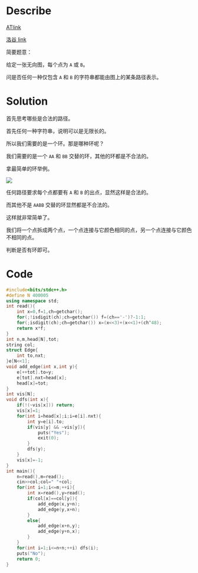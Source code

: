 # $\text{Describe}$

[ATlink](https://atcoder.jp/contests/agc027/tasks/agc027_c)

[洛谷 link](https://www.luogu.com.cn/problem/AT_agc027_c)

简要题意：

给定一张无向图，每个点为 ``A`` 或 ``B``。

问是否任何一种仅包含 ``A`` 和 ``B`` 的字符串都能由图上的某条路径表示。

# $\text{Solution}$

首先思考哪些是合法的路径。

首先任何一种字符串，说明可以是无限长的。

所以我们需要的是一个环。那是哪种环呢？

我们需要的是一个 ``AA`` 和 ``BB`` 交替的环，其他的环都是不合法的。

拿最简单的环举例。

![](https://cdn.luogu.com.cn/upload/image_hosting/jd2pfrjn.png)

任何路径要求每个点都要有 ``A`` 和 ``B`` 的出点，显然这样是合法的。

而其他不是 ``AABB`` 交替的环显然都是不合法的。

这样就非常简单了。

我们将一个点拆成两个点，一个点连接与它颜色相同的点，另一个点连接与它颜色不相同的点。

判断是否有环即可。

# $\text{Code}$

```cpp
#include<bits/stdc++.h>
#define N 400005
using namespace std;
int read(){
	int x=0,f=1,ch=getchar();
	for(;!isdigit(ch);ch=getchar()) f=(ch=='-')?-1:1;
	for(;isdigit(ch);ch=getchar()) x=(x<<3)+(x<<1)+(ch^48);
	return x*f;
}
int n,m,head[N],tot;
string col;
struct Edge{
	int to,nxt;
}e[N<<1];
void add_edge(int x,int y){
	e[++tot].to=y;
	e[tot].nxt=head[x];
	head[x]=tot;
}
int vis[N];
void dfs(int x){
	if(!(~vis[x])) return;
	vis[x]=1;
	for(int i=head[x];i;i=e[i].nxt){
		int y=e[i].to;
		if(vis[y] && ~vis[y]){
			puts("Yes");
			exit(0);
		}
		dfs(y);
	}
	vis[x]=-1;
}
int main(){
	n=read(),m=read();
	cin>>col;col=" "+col;
	for(int i=1;i<=m;++i){
		int x=read(),y=read();
		if(col[x]==col[y]){
			add_edge(x,y+n);
			add_edge(y,x+n);
		}
		else{
			add_edge(x+n,y);
			add_edge(y+n,x);
		}
	}
	for(int i=1;i<=n+n;++i) dfs(i);
	puts("No");
	return 0;
}
```